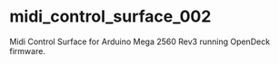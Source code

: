 # midi_control_surface_002
Midi Control Surface for Arduino Mega 2560 Rev3 running OpenDeck firmware.
